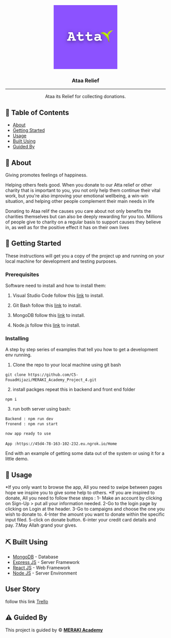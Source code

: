 

<p align="center">
  <a  rel="noopener">
 <img width=200px height=200px src="./Ataa_Logo.png" alt="Project logo"></a>
</p>

<h3 align="center">Ataa Relief</h3>

---

<p align="center"> Ataa its Relief for collecting donations.
    <br> 
</p>

## 📝 Table of Contents

- [About](#about)
- [Getting Started](#getting_started)
- [Usage](#usage)
- [Built Using](#built_using)
- [Guided By](#guided_by)

## 🧐 About <a name = "about"></a>

Giving promotes feelings of happiness.

Helping others feels good. When you donate to our Atta relief or other  charity that is important to you, you not only help them continue their vital work, but you're also improving your emotional wellbeing, a win-win situation, and helping other people  complement their main needs in life 

Donating to Ataa relif the causes you care about not only benefits the charities themselves but can also be deeply rewarding for you too. Millions of people give to charity on a regular basis to support causes they believe in, as well as for the positive effect it has on their own lives

## 🏁 Getting Started <a name = "getting_started"></a>

These instructions will get you a copy of the project up and running on your local machine for development and testing purposes.

### Prerequisites

 Software need to install and how to install them:


1. Visual Studio Code follow this  <a href="https://visualstudio.microsoft.com/vs/">link</a> to install.


2. Git Bash follow this <a href="https://git-scm.com/downloads">link</a> to install.

3. MongoDB follow this <a href="https://www.mongodb.com/try/download/community">link</a> to install.

4. Node.js follow this <a href="https://nodejs.org/en/download/">link</a> to install.



### Installing

A step by step series of examples that tell you how to get a development env running.

1. Clone the repo to your local machine using git bash

```
git clone https://github.com/C5-FouadHijazi/MERAKI_Academy_Project_4.git

```
2. install packges repeat this in backend and front end folder

```
npm i

```
3. run both server using bash:

```
Backend : npm run dev
fronend : npm run start

```


```
now app ready to use 

App :https://45d4-78-163-102-232.eu.ngrok.io/Home
```

End with an example of getting some data out of the system or using it for a little demo.

## 🎈 Usage <a name="usage"></a>

*If you only want to browse the app, All you need to swipe between pages hope we inspire you to give some help to others.
*If you are inspired to donate, All you need to follow these steps :
1- Make an account by clicking on Sign-Up > put all your information needed.
2-Go to the login page by clicking on Login at the header.
3-Go to campaigns and choose the one you wish to donate to.
4-Inter the amount you want to donate within the specific input filed.
5-click on donate button.
6-inter your credit card details and pay.
7.May Allah grand your gives.


## ⛏️ Built Using <a name = "built_using"></a>

- [MongoDB](https://www.mongodb.com/) - Database
- [Express JS](https://expressjs.com/) - Server Framework
- [React JS](https://https://reactjs.org/) - Web Framework
- [Node JS](https://nodejs.org/en/) - Server Environment


##  User Story <a name = "user_story"></a>

follow this link <a href="https://trello.com/b/r1wlKLsO/ataareliefme" >Trello</a>

## ⚠️ Guided By <a name = "guided_by"></a>

This project is guided by ©️ **[MERAKI Academy](https://www.meraki-academy.org)**

